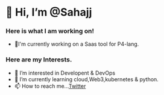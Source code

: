 # 👋 Hi, I’m @Sahajj

### Here is what I am working on!
- 🔭I'm currently working on a Saas tool for P4-lang.

### Here are my Interests.
- 👀 I’m interested in Developent & DevOps
- 🌱 I’m currently learning cloud,Web3,kubernetes & python.
- 📫 How to reach me...[Twitter](https://twitter.com/SAHAJ27)






<!-- - 💞️ I’m looking to collaborate on -->

